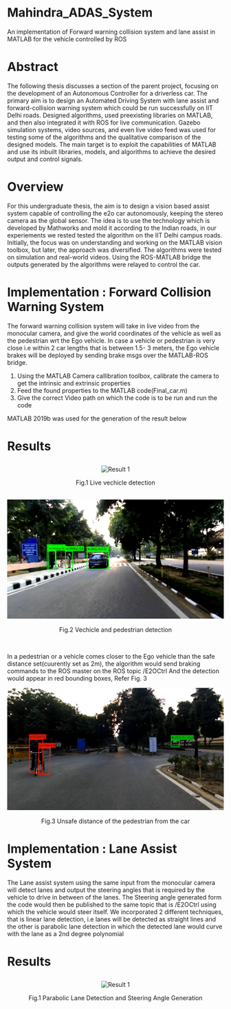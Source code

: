 # Mahindra_ADAS_System
An implementation of Forward warning collision system and lane assist in MATLAB for the vehicle controlled by ROS

<b><h1>Abstract</h1></b>

The following thesis discusses a section of the parent project, focusing on the development of an Autonomous Controller for a driverless car. The primary aim is to design an Automated Driving System with lane assist and forward-collision warning system which could be run successfully on IIT Delhi roads. Designed algorithms, used preexisting libraries on MATLAB, and then also integrated it with ROS for live communication. Gazebo simulation systems, video sources, and even live video feed was used for testing some of the algorithms and the qualitative comparison of the designed models. The main target is to exploit the capabilities of MATLAB and use its inbuilt libraries, models, and algorithms to achieve the desired output and control signals.

<b><h1>Overview</h1></b>

For this undergraduate thesis, the aim is to design a vision based assist system capable of controlling the e2o car autonomously, keeping the stereo camera as the global sensor. The idea is to use the technology which is developed by Mathworks and mold it according to the Indian roads, in our experiements we rested tested the algorithm on the IIT Delhi campus roads. Initially, the focus was on understanding and working on the MATLAB vision toolbox, but later, the approach was diversified. The algorithms were tested on simulation and real-world videos. Using the ROS-MATLAB bridge the outputs generated by the algorithms were relayed to control the car.


<b><h1> Implementation : Forward Collision Warning System </h1></b>
The forward warning collision system will take in live video from the monocular camera, and give the world coordinates of the vehicle as well as the pedestrian wrt the Ego vehicle. In case a vehicle or pedestrian is very close i.e within 2 car lengths that is between 1.5- 3 meters, the Ego vehicle brakes will be deployed by sending brake msgs over the MATLAB-ROS bridge.


1. Using the MATLAB Camera callibration toolbox, calibrate the camera to get the intrinsic and extrinsic properties 
2. Feed the found properties to the MATLAB code(Final_car.m) 
3. Give the correct Video path on which the code is to be run and run the code 
 
MATLAB 2019b was used for the generation of the result below

<h1><p align="left">Results</p></h1>

<p align="center"><img src="https://github.com/dhruvtalwar18/Mahindra_ADAS_System/blob/main/images_BTTPII/FCWS_GIF.gif" title="Result 1"></p>
<p align="center">Fig.1 Live vechicle detection</p><br />
<img src="https://github.com/dhruvtalwar18/Mahindra_ADAS_System/blob/main/images_BTTPII/car_ped.png" title="Result 2">
<p align="center">Fig.2 Vechicle and pedestrian detection</p><br />

In a pedestrian or a vehicle comes closer to the Ego vehicle than the safe distance set(cuurently set as 2m), the algorithm would send braking commands to the ROS master on the ROS topic /E2OCtrl
And the detection would appear in red bounding boxes, Refer Fig. 3 

<img src="https://github.com/dhruvtalwar18/Mahindra_ADAS_System/blob/main/images_BTTPII/close_ped.png" title="Result 3">
<p align="center"> Fig.3 Unsafe distance of the pedestrian from the car</p>

<b><h1> Implementation : Lane Assist System </h1></b>
The Lane assist system using the same input from the monocular camera will detect lanes and output the steering angles that is required by the vehicle to drive in between of the lanes. The Steering angle generated form the code would then be published to the same topic that is /E2OCtrl using which the vehicle would steer itself. We incorporated 2 different techniques, that is linear lane detection, i.e lanes will be detected as straight lines and the other is parabolic lane detection in which the detected lane would curve with the lane as a 2nd degree polynomial

<h1><p align="left">Results</p></h1>

<p align="center"><img src="https://github.com/dhruvtalwar18/Mahindra_ADAS_System/blob/main/images_BTTPII/Parabolic_Lane%20Detection.gif" title="Result 1"></p>
<p align="center">Fig.1 Parabolic Lane Detection and Steering Angle Generation</p><br />









